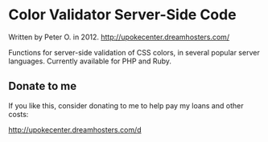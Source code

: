 Color Validator Server-Side Code
===========

Written by Peter O. in 2012. http://upokecenter.dreamhosters.com/

Functions for server-side validation of CSS colors, in several popular server languages. 
Currently available for PHP and Ruby.

## Donate to me

If you like this, consider donating to me to help pay my loans and other costs:

http://upokecenter.dreamhosters.com/d

